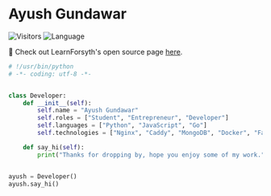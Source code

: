 # Ayush Gundawar
![Visitors](https://api.visitorbadge.io/api/visitors?user=ayushgun&repo=ayushgun&label=Visitors&countColor=%2337d67a&style=flat) ![Language](https://img.shields.io/badge/OPEN_SOURCE-❤-red)

👋 Check out LearnForsyth's open source page [here](https://github.com/learnforsyth).
```python
# !/usr/bin/python
# -*- coding: utf-8 -*-


class Developer:
    def __init__(self):
        self.name = "Ayush Gundawar"
        self.roles = ["Student", "Entrepreneur", "Developer"]
        self.languages = ["Python", "JavaScript", "Go"]
        self.technologies = ["Nginx", "Caddy", "MongoDB", "Docker", "FastAPI"]

    def say_hi(self):
        print("Thanks for dropping by, hope you enjoy some of my work.")


ayush = Developer()
ayush.say_hi()
```
